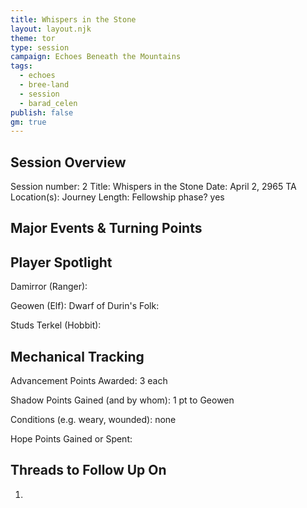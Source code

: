 ```yaml
---
title: Whispers in the Stone
layout: layout.njk
theme: tor
type: session
campaign: Echoes Beneath the Mountains
tags:
  - echoes
  - bree-land
  - session
  - barad_celen
publish: false
gm: true
---
```


## Session Overview
Session number: 2
Title: Whispers in the Stone
Date: April 2, 2965 TA
Location(s): 
Journey Length: 
Fellowship phase? yes

## Major Events & Turning Points

## Player Spotlight
Damirror (Ranger):

Geowen (Elf): 
Dwarf of Durin's Folk:

Studs Terkel (Hobbit): 

## Mechanical Tracking
Advancement Points Awarded: 3 each

Shadow Points Gained (and by whom): 1 pt to Geowen

Conditions (e.g. weary, wounded): none

Hope Points Gained or Spent:

## Threads to Follow Up On
1. 

